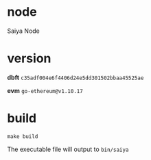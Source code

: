 # node

Saiya Node

# version

**dbft** `c35adf004e6f4406d24e5dd301502bbaa45525ae`

**evm**  `go-ethereum@v1.10.17`

# build

```
make build
```
The executable file will output to `bin/saiya`
